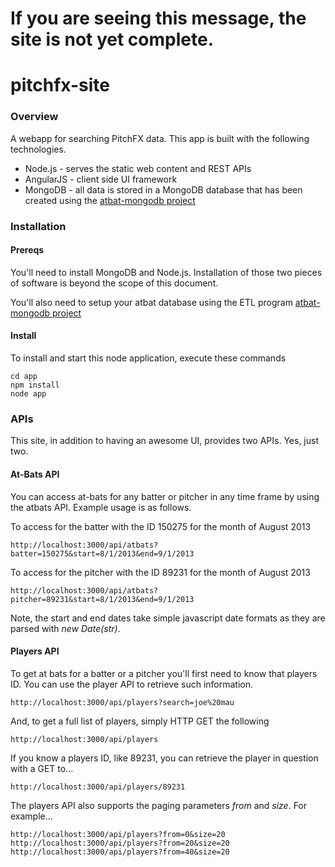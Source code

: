 If you are seeing this message, the site is not yet complete.
============

pitchfx-site
============

### Overview
A webapp for searching PitchFX data. This app is built with the following technologies.

* Node.js - serves the static web content and REST APIs
* AngularJS - client side UI framework
* MongoDB - all data is stored in a MongoDB database that has been created using the <a href="https://github.com/kruser/atbat-mongodb">atbat-mongodb project</a>

### Installation

#### Prereqs

You'll need to install MongoDB and Node.js. Installation of those two pieces of software is beyond the scope of this document.

You'll also need to setup your atbat database using the ETL program <a href="https://github.com/kruser/atbat-mongodb">atbat-mongodb project</a>

#### Install
To install and start this node application, execute these commands

    cd app
    npm install
    node app

### APIs
This site, in addition to having an awesome UI, provides two APIs. Yes, just two.

#### At-Bats API
You can access at-bats for any batter or pitcher in any time frame by using the atbats API. Example usage is as follows.

To access for the batter with the ID 150275 for the month of August 2013

    http://localhost:3000/api/atbats?batter=150275&start=8/1/2013&end=9/1/2013
  
To access for the pitcher with the ID 89231 for the month of August 2013

    http://localhost:3000/api/atbats?pitcher=89231&start=8/1/2013&end=9/1/2013
  
Note, the start and end dates take simple javascript date formats as they are parsed with *new Date(str)*.

#### Players API
To get at bats for a batter or a pitcher you'll first need to know that players ID. You can use the player API to retrieve such information.

    http://localhost:3000/api/players?search=joe%20mau
    
And, to get a full list of players, simply HTTP GET the following

    http://localhost:3000/api/players
    
If you know a players ID, like 89231, you can retrieve the player in question with a GET to...

    http://localhost:3000/api/players/89231

The players API also supports the paging parameters *from* and *size*. For example...

    http://localhost:3000/api/players?from=0&size=20
    http://localhost:3000/api/players?from=20&size=20
    http://localhost:3000/api/players?from=40&size=20

